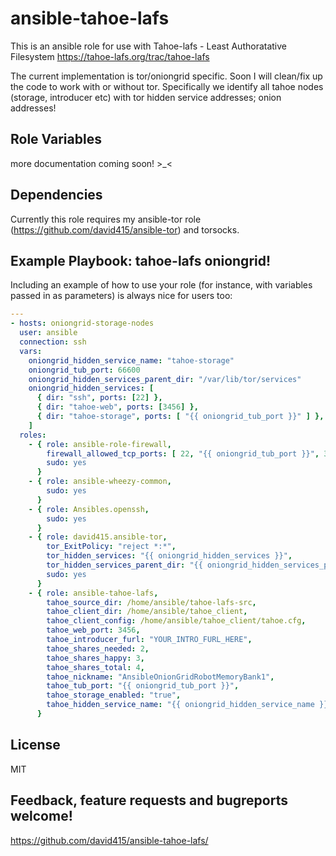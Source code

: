 ansible-tahoe-lafs
==================

This is an ansible role for use with Tahoe-lafs - Least Authoratative Filesystem
https://tahoe-lafs.org/trac/tahoe-lafs

The current implementation is tor/oniongrid specific.
Soon I will clean/fix up the code to work with or without tor.
Specifically we identify all tahoe nodes (storage,
introducer etc) with tor hidden service addresses; onion addresses!


Role Variables
--------------

more documentation coming soon! >_<


Dependencies
------------

Currently this role requires my ansible-tor role (https://github.com/david415/ansible-tor) and torsocks.


Example Playbook: tahoe-lafs oniongrid!
---------------------------------------

Including an example of how to use your role (for instance, with variables passed in as parameters) is always nice for users too:


```yml
---
- hosts: oniongrid-storage-nodes
  user: ansible
  connection: ssh
  vars:
    oniongrid_hidden_service_name: "tahoe-storage"
    oniongrid_tub_port: 66600
    oniongrid_hidden_services_parent_dir: "/var/lib/tor/services"
    oniongrid_hidden_services: [
      { dir: "ssh", ports: [22] },
      { dir: "tahoe-web", ports: [3456] },
      { dir: "tahoe-storage", ports: [ "{{ oniongrid_tub_port }}" ] },
    ]
  roles:
    - { role: ansible-role-firewall,
        firewall_allowed_tcp_ports: [ 22, "{{ oniongrid_tub_port }}", 3456 ],
        sudo: yes
      }
    - { role: ansible-wheezy-common,
        sudo: yes
      }
    - { role: Ansibles.openssh,
        sudo: yes
      }
    - { role: david415.ansible-tor,
        tor_ExitPolicy: "reject *:*",
        tor_hidden_services: "{{ oniongrid_hidden_services }}",
        tor_hidden_services_parent_dir: "{{ oniongrid_hidden_services_parent_dir }}",
        sudo: yes
      }
    - { role: ansible-tahoe-lafs,
        tahoe_source_dir: /home/ansible/tahoe-lafs-src,
        tahoe_client_dir: /home/ansible/tahoe_client,
        tahoe_client_config: /home/ansible/tahoe_client/tahoe.cfg,
        tahoe_web_port: 3456,
        tahoe_introducer_furl: "YOUR_INTRO_FURL_HERE",
        tahoe_shares_needed: 2,
        tahoe_shares_happy: 3,
        tahoe_shares_total: 4,
        tahoe_nickname: "AnsibleOnionGridRobotMemoryBank1",
        tahoe_tub_port: "{{ oniongrid_tub_port }}",
        tahoe_storage_enabled: "true",
        tahoe_hidden_service_name: "{{ oniongrid_hidden_service_name }}"
      }
```


License
-------

MIT



Feedback, feature requests and bugreports welcome!
--------------------------------------------------

https://github.com/david415/ansible-tahoe-lafs/


